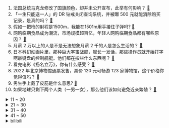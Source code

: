 1. 法国总统马克龙修改了国旗颜色，却并未公开宣布，此举有何影响？ [:link:](https://www.zhihu.com/question/499048567)
2. 「一生只能送一人」的 DR 钻戒关闭查询系统，并被曝 500 元就能消除购买记录，是真的吗？ [:link:](https://www.zhihu.com/question/498042641)
3. 假如一把枪的射程是1500m，我能在1501m用手接住子弹吗? [:link:](https://www.zhihu.com/question/478573888)
4. 网购临期食品成为潮流，市场规模超百亿，年轻人网购临期食品都有哪些原因？ [:link:](https://www.zhihu.com/question/498378458)
5. 月薪 2 万以上的人是不是无法想象月薪 2 千的人是怎么生活的？ [:link:](https://www.zhihu.com/question/498200987)
6. 日本科幻动画片里，那种巨大宇宙战舰，舰长一发话，那些操作员就开始打字啊敲键盘的控制舰艇。他们都在按些什么东西呢？ [:link:](https://www.zhihu.com/question/20452446)
7. 看完电影《扬名立万》，你有什么感受？ [:link:](https://www.zhihu.com/question/497916053)
8. 2022 年北京博物馆通票发售，票价 120 元可畅游 123 家博物馆，这个价格你觉得值吗？ [:link:](https://www.zhihu.com/question/497996795)
9. 男生手上戴了皮筋是什么意思? [:link:](https://www.zhihu.com/question/318900542)
10. 如果地球只剩下两个人类（一男一女），那么他们该如何避免近亲繁殖？ [:link:](https://www.zhihu.com/question/497589085)
<details>
<summary>11 ~ 20</summary>

11. 如何看待网易游戏《哈利波特魔法觉醒》女性角色受到攻击吐舌头翻白眼？ [:link:](https://www.zhihu.com/question/498925557)
12. 日媒称菅田将晖和小松菜奈宣布结婚，你看好他们的未来吗？ [:link:](https://www.zhihu.com/question/499095814)
13. 如何看待蚂蚁金服原副总裁漆远离职阿里，入职复旦大学、回归学术界？ [:link:](https://www.zhihu.com/question/498569803)
14. 「安徽男子持刀行凶致 7 死 13 伤」一案宣判，被告人一审被判死刑并不上诉，如何从法律角度解读？ [:link:](https://www.zhihu.com/question/499009471)
15. 《潜伏》里余则成伪造的那段录音在当时可以鉴别真伪吗？ [:link:](https://www.zhihu.com/question/32114952)
16. 万达辟谣王健林去世，称已经报警，造谣者将承担哪些法律责任？ [:link:](https://www.zhihu.com/question/498991936)
17. 如何评价我同学说「台式机终究会被淘汰」？ [:link:](https://www.zhihu.com/question/441250882)
18. 为什么洗碗机在中国不流行？ [:link:](https://www.zhihu.com/question/367098893)
19. 女子炒菜锅里炒出「龙卷风」，这是怎么形成的？ [:link:](https://www.zhihu.com/question/498784399)
20. 星巴克中国宣布全职员工将享 14 薪，称「在整个中国餐饮零售行业尚属罕见」，餐饮零售行业薪资水平如何？ [:link:](https://www.zhihu.com/question/498422113)
</details>
<details>
<summary>21 ~ 30</summary>

21. 北京证券交易所 11 月 15 日开市，10 只新股全线上涨，这意味着什么？后续可能会如何发展？ [:link:](https://www.zhihu.com/question/498973287)
22. 人在什么情况下成长最快？ [:link:](https://www.zhihu.com/question/490344475)
23. 为什么国内孩子大都近视，老外却很少？ [:link:](https://www.zhihu.com/question/494843967)
24. 为什么索尼卖 ps5 不选择大量放货，而是每次只放一点，导致黄牛泛滥？ [:link:](https://www.zhihu.com/question/496147088)
25. 《斗破苍穹》中云岚宗解散时云韵为什么没被清算? [:link:](https://www.zhihu.com/question/492466188)
26. 某员工以公司未支付加班费为由申请经济补偿金，法院称劳动报酬不包括加班费予以驳回，如何看待这一判决？ [:link:](https://www.zhihu.com/question/491745349)
27. 想养猫但是猫身上的味道太重了怎么办？ [:link:](https://www.zhihu.com/question/295850888)
28. 孩子畏难情绪非常严重，完全不肯动脑思考，该怎么办？ [:link:](https://www.zhihu.com/question/498021992)
29. 学生党家用打印机有哪些推荐？ [:link:](https://www.zhihu.com/question/265997721)
30. 要长久保持一个家的干净，需要学会哪些家务清洁技能？ [:link:](https://www.zhihu.com/question/498046922)
</details>
<details>
<summary>31 ~ 40</summary>

31. 有哪些甜文值得推荐？ [:link:](https://www.zhihu.com/question/355515763)
32. 新兴职业越来越多，年轻人该如何选择才能更好就业？ [:link:](https://www.zhihu.com/question/499023985)
33. 为什么互相喜欢的异地恋，会分手？ [:link:](https://www.zhihu.com/question/358746247)
34. 为什么家长不让高中的孩子化妆？ [:link:](https://www.zhihu.com/question/498688119)
35. 为什么穿毛裤的人越来越少了？ [:link:](https://www.zhihu.com/question/497930361)
36. 有哪些走心的文案？ [:link:](https://www.zhihu.com/question/462263149)
37. 黄袍怪奎木狼那么爱百花羞公主，为什么得不到她的心? [:link:](https://www.zhihu.com/question/425238655)
38. 如何看待 2021 KPL 秋季赛 第三轮 estar 3:1 XYG？ [:link:](https://www.zhihu.com/question/498929824)
39. 国考竞争那么激烈，为啥还有的岗位没人报名？ [:link:](https://www.zhihu.com/question/492577004)
40. 如何看待 2021 年 11 月 14 日 AG 超玩会 3 : 2 WE 这场比赛? [:link:](https://www.zhihu.com/question/498933809)
</details>
<details>
<summary>41 ~ 50</summary>

41. 如何评价《令人心动的offer》第三季第一期（下）？ [:link:](https://www.zhihu.com/question/498006771)
42. 刚毕业后的第一份工作自己不太满意要尽早换吗？ [:link:](https://www.zhihu.com/question/493065236)
43. 有没有甜到让人脸红心跳的小说？ [:link:](https://www.zhihu.com/question/482362972)
44. 有哪些「一秒入冬」的实用穿搭公式，加一件衣服就能从秋天过渡到冬天？ [:link:](https://www.zhihu.com/question/497687021)
45. 一个 UFC 级别的低扫对于普通人来说会造成什么样的伤害？ [:link:](https://www.zhihu.com/question/497571448)
46. 印度做菜为什么那么爱放香料? [:link:](https://www.zhihu.com/question/496584467)
47. 2021年有哪些值得购买的新能源汽车推荐？ [:link:](https://www.zhihu.com/question/453685884)
48. 有哪些看起来一般但是吃起来很惊艳的零食推荐？ [:link:](https://www.zhihu.com/question/431010472)
49. 有什么超虐的小说吗？ [:link:](https://www.zhihu.com/question/481624831)
50. FPS 游戏《战地 2042》的正式版体验如何？ [:link:](https://www.zhihu.com/question/498226973)
</details><details>
<summary>bilibili</summary>

1. 【老番茄】史上最快枪手 [:link:](//www.bilibili.com/video/BV16U4y1M7Zs)
2. 关于我莫名其妙上热搜第一，又被当地政府请去喝茶这件事 [:link:](//www.bilibili.com/video/BV1xb4y1t7Lg)
3. 因为嗓子咳哑了所以我斗胆尝试了一下… [:link:](//www.bilibili.com/video/BV14Y411x7Jk)
4. 让米其林来决定我一日三餐，小伙花近万元体验了一天贵妇般的生活 [:link:](//www.bilibili.com/video/BV1rh411t78z)
5. 肛肠手术！？我的最爱！！！ [:link:](//www.bilibili.com/video/BV1oU4y1M7ky)
6. 史上最离谱主题曲！我们居然写了首《蹭饭之歌》 [:link:](//www.bilibili.com/video/BV1PQ4y1U7ez)
7. 改造耗时两个月，打造世界上第一张无障碍电竞护理床！「桌面改造计划vol.5」 [:link:](//www.bilibili.com/video/BV1u34y1d7g3)
8. 反 向 带 货 [:link:](//www.bilibili.com/video/BV15r4y1y7pR)
9. 【又 在 你 家 安 监 控 !】 [:link:](//www.bilibili.com/video/BV1W34y1d7jX)
10. 我被禁言了 [:link:](//www.bilibili.com/video/BV1bU4y1M7mT)
<details>
<summary>11 ~ 20</summary>

11. 这玩意凭什么卖这么贵！！！！！ [:link:](//www.bilibili.com/video/BV1fT4y197S9)
12. 《 我 有 一 个 梦 想 》 [:link:](//www.bilibili.com/video/BV1pq4y167hy)
13. 【罗翔】离谱！网友要在评论自首？读评论#11 [:link:](//www.bilibili.com/video/BV1ih41187H7)
14. 送别！袁隆平院士今日于长沙安葬，一起再送袁爷爷一程 [:link:](//www.bilibili.com/video/BV1yh411x7NL)
15. 许三多成为尖兵，七连却迎来重大危机！《士兵突击》P5 [:link:](//www.bilibili.com/video/BV1zR4y1t7fS)
16. 干净又卫生！爆改绵羊A货工厂，特别奖励芦荟汁一杯！ [:link:](//www.bilibili.com/video/BV1bb4y1t7sF)
17. 中国小伙向俄罗斯女友正式求婚 女友含泪说出：我愿意 [:link:](//www.bilibili.com/video/BV16L4y1v7Yg)
18. “10块钱4个，我嫌不够刺激不够爽！”郑州2元面包店6年不涨价！ [:link:](//www.bilibili.com/video/BV1h34y1d7K2)
19. 迫 击 炮 “教学” 【迫击炮快乐阴人流#1】 [:link:](//www.bilibili.com/video/BV13h411b7Jo)
20. 大庆赶海，退潮后发现大毛蛤吐着舌头藏在沙中，好像拳头一样大 [:link:](//www.bilibili.com/video/BV1sS4y197Tg)
</details>
<details>
<summary>21 ~ 30</summary>

21. 笑死了，救命啊，为什么她的鼻孔可以这么灵活 [:link:](//www.bilibili.com/video/BV1Z44y1e7oy)
22. 为了守护嘉然，嘉心糖进化成为? [:link:](//www.bilibili.com/video/BV1EL411g7BQ)
23. 佳佳's纪念vlog｜领证过程实录&搞笑回忆局｜本以为是很温情的领证vlog，喜剧人属性隐藏不住了 [:link:](//www.bilibili.com/video/BV1fq4y137kZ)
24. 蜜 雪 真 冰 城 [:link:](//www.bilibili.com/video/BV1yT4y197th)
25. 为什么会有小组作业这种东西！！！ [:link:](//www.bilibili.com/video/BV1Gg411T7hn)
26. 假 如 直 播 间 说 的 是 真 话 [:link:](//www.bilibili.com/video/BV1w34y1d7Db)
27. 漠叔宣传海鲜，渔民不愿意收钱，大家配合的很融洽 [:link:](//www.bilibili.com/video/BV1TT4y1R7BS)
28. 【时代少年团】《这福气给你要不要》之乡村乒乓赛 [:link:](//www.bilibili.com/video/BV1BP4y157NQ)
29. 当你和广东人唱K [:link:](//www.bilibili.com/video/BV1c44y1v7ND)
30. 万众期待斗地主！终于不用再写血书了！【MayTree五月树】 [:link:](//www.bilibili.com/video/BV14F411h7KK)
</details>
<details>
<summary>31 ~ 40</summary>

31. 司马南：兴师问罪者找上门来，我想承认错误……联想国资贱卖之六 [:link:](//www.bilibili.com/video/BV1kb4y1t7sK)
32. 【4K60FPS】艾薇儿《When You're Gone》神级现场！一开口就泪目！ [:link:](//www.bilibili.com/video/BV1h3411879L)
33. 【王老菊】跌 落 神 坛 | 艾尔登法环EP.00-1 [:link:](//www.bilibili.com/video/BV1AT4y1R7qR)
34. 千万别去暗网购买我的世界，玩了后我崩溃了! [:link:](//www.bilibili.com/video/BV1YR4y1t7G5)
35. 国产志怪题材游戏《山海旅人》正式版猎奇文化解说01丨白莲教 [:link:](//www.bilibili.com/video/BV1QL411u7PZ)
36. 法国街头｜古筝演奏 《See You Again 》人山人海 直接炸街！ [:link:](//www.bilibili.com/video/BV1Qq4y137iL)
37. ⚡️孤 勇 者 1000%⚡️ [:link:](//www.bilibili.com/video/BV1if4y1T7vd)
38. 【STN快报第六季9】次时代最好的拍马屁游戏 [:link:](//www.bilibili.com/video/BV19T4y197mT)
39. 阎王看了这个游戏都得直呼阴间 [:link:](//www.bilibili.com/video/BV1i34y1d7Tg)
40. 没想到把一个呆萌的学妹变成校花只需要两个男生 [:link:](//www.bilibili.com/video/BV1g44y1v764)
</details>
<details>
<summary>41 ~ 50</summary>

41. 【徐娇】LukaLuka★Night Fever [:link:](//www.bilibili.com/video/BV1J44y1v7rV)
42. 前方戏腔高能！古风串烧声声唱入魂！【老旦花旦程派梅派青衣】 [:link:](//www.bilibili.com/video/BV1sP4y157Pe)
43. 《 电 脑 砖 家 》 [:link:](//www.bilibili.com/video/BV1NL411g7Pe)
44. 我又花钱在网上买了些小玩意儿 [:link:](//www.bilibili.com/video/BV1nR4y1t7Wx)
45. 你也可以成为百大！毕生所学的杂谈视频心得总结！全放在一个视频里了！ [:link:](//www.bilibili.com/video/BV1tF411h7uK)
46. 第一次在图书馆收到女生的纸条，给爷整笑了…… [:link:](//www.bilibili.com/video/BV1bb4y1t7ZQ)
47. 比麻辣烫还实惠的小火锅，19元全场不限量，连吃四锅真过瘾 [:link:](//www.bilibili.com/video/BV19P4y157wP)
48. 来长沙吃美食，看帅小伙这个就够了! [:link:](//www.bilibili.com/video/BV1Df4y1T7r1)
49. 看见这球的人全部好运连连！！！本来只想卡个框 没想到解锁更高难度！新球场第一颗神仙球我就收下啦！ [:link:](//www.bilibili.com/video/BV1QL411u76c)
50. 我的世界up主接力生存！【十六】 [:link:](//www.bilibili.com/video/BV1o44y1e7zE)
</details>
<details>
<summary>51 ~ 60</summary>

51. B站视频首发！破解游戏中的“旧数据”！将它公之于众！【邪恶冥刻·下】 [:link:](//www.bilibili.com/video/BV1sS4y197kk)
52. 【HP/哈利波特群像手书】心门 （亲世代＋子时代） [:link:](//www.bilibili.com/video/BV1oL4y1v7L2)
53. 【冯巩x波吉】世界上的另一个我 [:link:](//www.bilibili.com/video/BV1yh411x7PK)
54. 东北厨师突然掏出唢呐给我整不会了捏，边吃边听，嘎嘎香！【怎么这么值ep34-姚稷大锅台】 [:link:](//www.bilibili.com/video/BV1yT4y197Mb)
55. 睚 眦 必 报 ，借 鸡 杀 人 ！ [:link:](//www.bilibili.com/video/BV1K34y1d7Mk)
56. 经典之美 • 复刻《西游记》剧集里的十大女妖 [:link:](//www.bilibili.com/video/BV13Q4y1U7Gn)
57. 以为是头发乱了 原来是我的心乱了 [:link:](//www.bilibili.com/video/BV1jg411T7po)
58. 爆肝2万字带你穿越整个宇宙！去134亿光年之外！ [:link:](//www.bilibili.com/video/BV1xR4y1t7ES)
59. 自制钢琴烤串车 [:link:](//www.bilibili.com/video/BV1334y1Z7kq)
60. 这是我玩过最掉san值的游戏了！ [:link:](//www.bilibili.com/video/BV1a34y1d7E3)
</details>
<details>
<summary>61 ~ 70</summary>

61. 我开了一个MC服务器，但是服务器成员只有我一人？ [:link:](//www.bilibili.com/video/BV1dQ4y1m7cA)
62. 《猛子劝学》 [:link:](//www.bilibili.com/video/BV1Yb4y1873A)
63. 全球最正宗巴斯克蛋糕！足足1公斤芝士，满满流心，吃到上瘾！ [:link:](//www.bilibili.com/video/BV1MR4y1t7bb)
64. 哥谭噩梦B站30万粉了！领“哈莉奎茵”和小“噩梦”出去吃大餐庆祝去！ [:link:](//www.bilibili.com/video/BV11T4y197q2)
65. 拯 救 落 水 小 朋 友 [:link:](//www.bilibili.com/video/BV1nq4y1671q)
66. 我是一名机车发烧友，我一个人用大半年的时间修复一台30年前的本田CBR大跑车 [:link:](//www.bilibili.com/video/BV1pR4y1t7WN)
67. 你们是来乱斗的吧？ [:link:](//www.bilibili.com/video/BV1zf4y1u7va)
68. 《 M C 寄生虫爆发（2）》豆瓣：5.0分 [:link:](//www.bilibili.com/video/BV16v411M7rL)
69. ⚡同学们，我简单说唱两句⚡ [:link:](//www.bilibili.com/video/BV1Rr4y1r7nu)
70. 舌头一甩，纵横四海 [:link:](//www.bilibili.com/video/BV1Kq4y167pj)
</details>
<details>
<summary>71 ~ 80</summary>

71. 室友的朋友在原神氪了十多万后官方送来的礼物 [:link:](//www.bilibili.com/video/BV1oL411u72G)
72. 坦白了，我会偷袈裟 [:link:](//www.bilibili.com/video/BV1DS4y1d7tN)
73. 那些你以为买不起，但实际上并不贵的东西......【第二期】 [:link:](//www.bilibili.com/video/BV1db4y1t78g)
74. 当怪物组成了一支极有纪律性的军队，攻击着我们的家！ [:link:](//www.bilibili.com/video/BV1pg411T7xz)
75. 野生“傻”狍子过马路，好奇了看车灯，路滑，把腿劈了。救助了一晚上！ [:link:](//www.bilibili.com/video/BV1tP4y157RE)
76. 耗时五个月！从零制作出等身可动八重神子 [:link:](//www.bilibili.com/video/BV11L4y1v7T3)
77. 关于凡尔赛，38号负责对线到底 [:link:](//www.bilibili.com/video/BV18341187kC)
78. 试吃海洋里的“睡神”，鱼鳞刀枪不入，但却出奇的好吃 [:link:](//www.bilibili.com/video/BV1Cb4y187de)
79. 《班主任抽胡桃》：梦想成真！ 见者必出胡桃！点赞抽满命！ [:link:](//www.bilibili.com/video/BV1xU4y1M779)
80. 你们画画居然还用笔? [:link:](//www.bilibili.com/video/BV1iU4y1M7JF)
</details>
<details>
<summary>81 ~ 90</summary>

81. 猫头鹰为什么会被归为猛禽？ [:link:](//www.bilibili.com/video/BV1ER4y1t7A8)
82. 耗8小时，掏8只蟹，做1只巨型蟹粉汤包，爆汁只有亿点点。 [:link:](//www.bilibili.com/video/BV1sh411b7Gx)
83. 当你不想画却又不得不画手抄报 [:link:](//www.bilibili.com/video/BV1NQ4y1U7sj)
84. “谁说站在赛场的才算选手 ” [:link:](//www.bilibili.com/video/BV1HS4y1973C)
85. 【特效向】“炒” 鱿 鱼 游 戏 [:link:](//www.bilibili.com/video/BV1Yb4y1t7Ut)
86. 点开前没想到这么好笑 [:link:](//www.bilibili.com/video/BV11h411x7Af)
87. 幸运的人，用童年治愈一生 [:link:](//www.bilibili.com/video/BV1P44y1v7kD)
88. 我拒绝所有暧昧，只为给你足够的安全感 [:link:](//www.bilibili.com/video/BV1PQ4y1D7vh)
89. 佟湘玉老师对不起 [:link:](//www.bilibili.com/video/BV1oU4y1M71N)
90. 这么多种类的水果或者蔬菜，你认识几个？ [:link:](//www.bilibili.com/video/BV1ib4y1t7or)
</details>
<details>
<summary>91 ~ 100</summary>

91. 成都市场监管探访知名自选快餐店“大米先生”餐盘称重作假问题 [:link:](//www.bilibili.com/video/BV1if4y1T7Hr)
92. 这才是我 期待已久的心动男孩 [:link:](//www.bilibili.com/video/BV1qv411M7Nw)
93. 新手卖家，热情似火 [:link:](//www.bilibili.com/video/BV16q4y137h3)
94. 理科强者恐怖如斯？！天才的思考模式是可以习得的！别再将自己分到笨鸟只能努力的类别！ [:link:](//www.bilibili.com/video/BV1pq4y1u7mK)
95. 这就是外焦里嫩的最高境界吗？ [:link:](//www.bilibili.com/video/BV1wh411b7dX)
96. 【电竞星快报】S11打完还有什么能看？嚯~多了去了！（第三季42期） [:link:](//www.bilibili.com/video/BV16v411M74b)
97. “什么是玩雪大佬啊！！” [:link:](//www.bilibili.com/video/BV1DL4y1q7CP)
98. 首相交涉？总理求情？大使扯谎？在中国贩毒，天王老子来了都得死！ [:link:](//www.bilibili.com/video/BV1DT4y197m8)
99. 我求了他一周，终于进入了他的世界！ [:link:](//www.bilibili.com/video/BV1cr4y1k7X7)
100. 球辅导 [:link:](//www.bilibili.com/video/BV1pF411Y7HY)
</details></details>